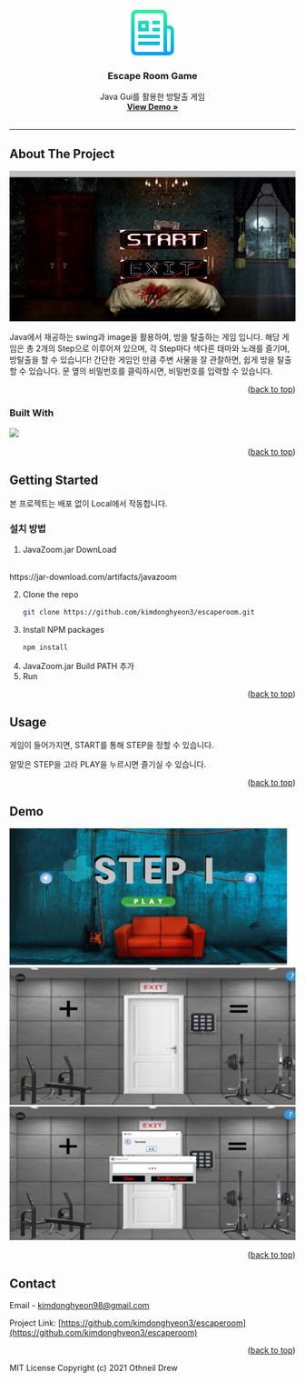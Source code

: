 <div id="top"></div>
<!--
*** Thanks for checking out the Best-README-Template. If you have a suggestion
*** that would make this better, please fork the repo and create a pull request
*** or simply open an issue with the tag "enhancement".
*** Don't forget to give the project a star!
*** Thanks again! Now go create something AMAZING! :D
-->

<!-- PROJECT SHIELDS -->
<!--
*** I'm using markdown "reference style" links for readability.
*** Reference links are enclosed in brackets [ ] instead of parentheses ( ).
*** See the bottom of this document for the declaration of the reference variables
*** for contributors-url, forks-url, etc. This is an optional, concise syntax you may use.
*** https://www.markdownguide.org/basic-syntax/#reference-style-links
-->


<!-- PROJECT LOGO -->
<br />
<div align="center">
  <a href="https://github.com/kimdonghyeon3/escaperoom">
    <img src="src/images/logo.png" alt="Logo" width="80" height="80">
  </a>

<h3 align="center">Escape Room Game</h3>

  <p align="center">
    Java Gui를 활용한 방탈출 게임
    <br />
    <a href="https://github.com/kimdonghyeon3/escaperoom"><strong>View Demo »</strong></a>
    <br />
    <br />

  </p>
</div>

<hr/>

<!-- ABOUT THE PROJECT -->
## About The Project

![img1](./src/images/img1.png)

Java에서 재공하는 swing과 image을 활용하여, 방을 탈출하는 게임 입니다.
해당 게임은 총 2개의 Step으로 이루어져 있으며, 각 Step마다 색다른 태마와 노래를 즐기며, 방탈출을 할 수 있습니다! 간단한 게임인 만큼 주변 사물을 잘 관찰하면, 쉽게 방을 탈출할 수 있습니다. 문 옆의 비밀번호를 클릭하시면, 비밀번호를 입력할 수 있습니다.

<p align="right">(<a href="#top">back to top</a>)</p>

### Built With

<img src="https://img.shields.io/badge/java-007396?style=for-the-badge&logo=java&logoColor=white">

<p align="right">(<a href="#top">back to top</a>)</p>

<!-- GETTING STARTED -->
## Getting Started

 본 프로젝트는 배포 없이 Local에서 작동합니다.


### 설치 방법

1. JavaZoom.jar DownLoad
<br>
https://jar-download.com/artifacts/javazoom

2. Clone the repo
   ```sh
   git clone https://github.com/kimdonghyeon3/escaperoom.git
   ```
3. Install NPM packages
   ```sh
   npm install
   ```
4. JavaZoom.jar Build PATH 추가
5. Run

<p align="right">(<a href="#top">back to top</a>)</p>



<!-- USAGE EXAMPLES -->
## Usage

게임이 들어가지면, START를 통해 STEP을 정할 수 있습니다.

알맞은 STEP을 고라 PLAY을 누르시면 즐기실 수 있습니다.

<p align="right">(<a href="#top">back to top</a>)</p>

<!-- DEMO EXAMPLES -->
## Demo
![img1](./src/images/img2.png)
![img1](./src/images/img3.png)
![img1](./src/images/img4.png)

<p align="right">(<a href="#top">back to top</a>)</p>

<!-- CONTACT -->
## Contact

Email - kimdonghyeon98@gmail.com

Project Link: [https://github.com/kimdonghyeon3/escaperoom](https://github.com/kimdonghyeon3/escaperoom)

<p align="right">(<a href="#top">back to top</a>)</p>


MIT License
Copyright (c) 2021 Othneil Drew

<!-- MARKDOWN LINKS & IMAGES -->
<!-- https://www.markdownguide.org/basic-syntax/#reference-style-links -->
[contributors-shield]: https://img.shields.io/github/contributors/github_username/repo_name.svg?style=for-the-badge
[contributors-url]: https://github.com/github_username/repo_name/graphs/contributors
[forks-shield]: https://img.shields.io/github/forks/github_username/repo_name.svg?style=for-the-badge
[forks-url]: https://github.com/github_username/repo_name/network/members
[stars-shield]: https://img.shields.io/github/stars/github_username/repo_name.svg?style=for-the-badge
[stars-url]: https://github.com/github_username/repo_name/stargazers
[issues-shield]: https://img.shields.io/github/issues/github_username/repo_name.svg?style=for-the-badge
[issues-url]: https://github.com/github_username/repo_name/issues
[license-shield]: https://img.shields.io/github/license/github_username/repo_name.svg?style=for-the-badge
[license-url]: https://github.com/github_username/repo_name/blob/master/LICENSE.txt
[linkedin-shield]: https://img.shields.io/badge/-LinkedIn-black.svg?style=for-the-badge&logo=linkedin&colorB=555
[linkedin-url]: https://linkedin.com/in/linkedin_username
[product-screenshot]: images/screenshot.png
